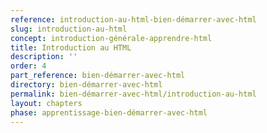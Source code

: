 ```yaml
---
reference: introduction-au-html-bien-démarrer-avec-html
slug: introduction-au-html
concept: introduction-générale-apprendre-html
title: Introduction au HTML
description: ''
order: 4
part_reference: bien-démarrer-avec-html
directory: bien-démarrer-avec-html
permalink: bien-démarrer-avec-html/introduction-au-html
layout: chapters
phase: apprentissage-bien-démarrer-avec-html
---
```

